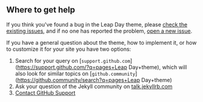 ## Where to get help

If you think you've found a bug in the Leap Day theme, please [check the existing issues](https://github.com/pages-themes/leap-day/issues), and if no one has reported the problem, [open a new issue](https://github.com/pages-themes/leap-day/issues/new).

If you have a general question about the theme, how to implement it, or how to customize it for your site you have two options:

1. Search for your query on [`support.github.com`](https://support.github.com/?q=pages+Leap Day+theme), which will also look for similar topics on [`github.community`](https://github.community/search?q=pages+Leap Day+theme)
2. Ask your question of the Jekyll community on [talk.jekyllrb.com](https://talk.jekyllrb.com/)
3. [Contact GitHub Support](https://github.com/contact?form%5Bsubject%5D=GitHub%20Pages%20theme%20pages-themes/leap-day)
